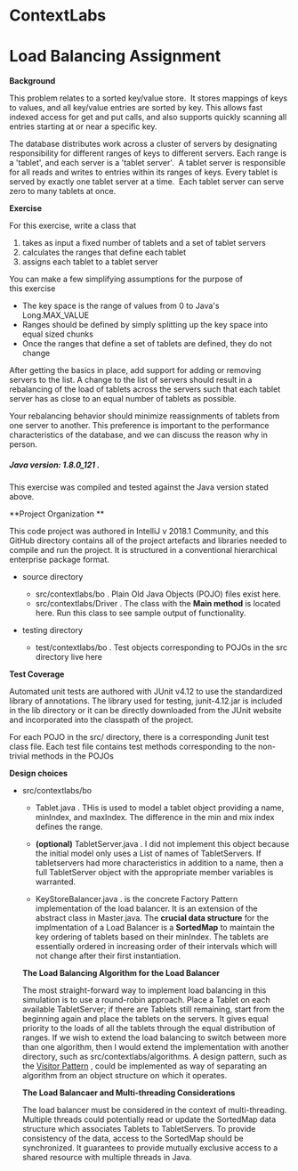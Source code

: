 # ContextLabs

# Load Balancing Assignment

**Background**

This problem relates to a sorted key/value store.  It stores mappings of keys to values, and all key/value entries are sorted by key. This allows fast indexed access for get and put calls, and also supports quickly scanning all entries starting at or near a specific key. 

The database distributes work across a cluster of servers by designating responsibility for different ranges of keys to different servers. Each range is a 'tablet', and each server is a 'tablet server'.  A tablet server is responsible for all reads and writes to entries within its ranges of keys. Every tablet is served by exactly one tablet server at a time.  Each tablet server can serve zero to many tablets at once. 

**Exercise**

For this exercise, write a class that 

1. takes as input a fixed number of tablets and a set of tablet servers
2. calculates the ranges that define each tablet
3. assigns each tablet to a tablet server

You can make a few simplifying assumptions for the purpose of this exercise

- The key space is the range of values from 0 to Java's Long.MAX_VALUE 
- Ranges should be defined by simply splitting up the key space into equal sized chunks
- Once the ranges that define a set of tablets are defined, they do not change

After getting the basics in place, add support for adding or removing servers to the list. A change to the list of servers should result in a rebalancing of the load of tablets across the servers such that each tablet server has as close to an equal number of tablets as possible.

Your rebalancing behavior should minimize reassignments of tablets from one server to another. This preference is important to the performance characteristics of the database, and we can discuss the reason why in person. 

##### Java version:  1.8.0_121 . 

  This exercise was compiled and tested against the Java version stated above.
  
**Project Organization **

This code project was authored in IntelliJ v 2018.1 Community, and this GitHub directory contains all of the project artefacts and libraries needed to compile and run the project.  It is structured in a conventional hierarchical enterprise package format. 

- source directory
  - src/contextlabs/bo .  Plain Old Java Objects (POJO) files exist here.
  - src/contextlabs/Driver . The class with the **Main method** is located here. Run this class to see sample output of functionality.
  
- testing directory
  - test/contextlabs/bo .  Test objects corresponding to POJOs in the src directory live here

**Test Coverage**

  Automated unit tests are authored with JUnit v4.12 to use the standardized library of annotations.  The library used for testing, junit-4.12.jar is included in the lib directory or it can be directly downloaded from the JUnit website and incorporated into the classpath of the project.
  
  For each POJO in the src/ directory, there is a corresponding Junit test class file.  Each test file contains test methods corresponding to the non-trivial methods in the POJOs
  
 **Design choices**

- src/contextlabs/bo
  - Tablet.java .  THis is used to model a tablet object providing a name, minIndex, and maxIndex. The difference in the min and mix index defines the range.
  
  - __(optional)__  TabletServer.java .  I did not implement this object because the initial model only uses a List of names of TabletServers. If tabletservers had more characteristics in addition to a name, then a full TabletServer object with the appropriate member variables is warranted.  
 
  - KeyStoreBalancer.java .  is the concrete Factory Pattern implementation of the load balancer. It is an extension of the abstract class in Master.java. The **crucial data structure** for the implmentation of a Load Balancer is a **SortedMap** to maintain the key ordering of tablets based on their minIndex.  The tablets are essentially ordered in increasing order of their intervals which will not change after their first instantiation.
  
  **The Load Balancing Algorithm for the Load Balancer**
    
    The most straight-forward way to implement load balancing in this simulation is to use a round-robin approach.  Place a Tablet on each available TabletServer; if there are Tablets still remaining, start from the beginning again and place the tablets on the servers.
It gives equal priority to the loads of all the tablets through the equal distribution of ranges.  If we wish to extend the load balancing to switch between more than one algorithm, then I would extend the implementation with another directory, such as src/contextlabs/algorithms. A design pattern, such as the [Visitor Pattern](https://en.wikipedia.org/wiki/Visitor_pattern) , could be implemented as way of separating an algorithm from an object structure on which it operates.

  
  **The Load Balancaer and Multi-threading Considerations**
  
  The load balancer must be considered in the context of multi-threading.  Multiple threads could potentially read or update the SortedMap data structure which associates Tablets to TabletServers. To provide consistency of the data, access to the SortedMap should be synchronized. It guarantees to provide mutually exclusive access to a shared resource with multiple threads in Java.
